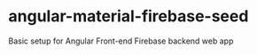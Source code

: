angular-material-firebase-seed
==============================

Basic setup for Angular Front-end Firebase backend web app
